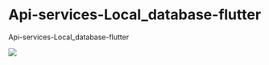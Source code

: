 # Api-services-Local_database-flutter
Api-services-Local_database-flutter

<img src="C:\Users\Bugra\Desktop\ss1.png">
